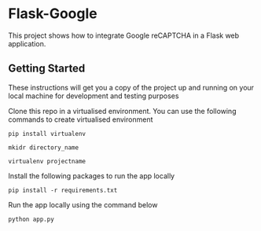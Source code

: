 # Flask-Google  
This project shows how to integrate Google reCAPTCHA in a Flask web application. 

## Getting Started
These instructions will get you a copy of the project up and running on your local machine for development and testing purposes

Clone this repo in a virtualised environment. You can use the following commands to create virtualised environment

`pip install virtualenv`

`mkidr directory_name`

`virtualenv projectname`

Install the following packages to run the app locally

`pip install -r requirements.txt`

Run the app locally using the command below    

`python app.py`
